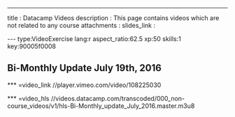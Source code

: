 ---
title       : Datacamp Videos
description : This page contains videos which are not related to any course
attachments :
  slides_link : 

--- type:VideoExercise lang:r aspect_ratio:62.5 xp:50 skills:1 key:90005f0008
## Bi-Monthly Update July 19th, 2016

*** =video_link
//player.vimeo.com/video/108225030

*** =video_hls
//videos.datacamp.com/transcoded/000_non-course_videos/v1/hls-Bi-Monthly_update_July_2016.master.m3u8

